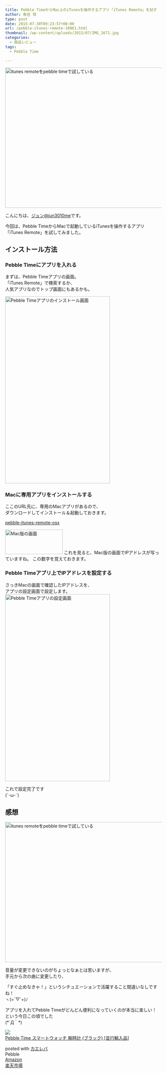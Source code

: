 ```yaml
---
title: Pebble TimeからMac上のiTunesを操作するアプリ「iTunes Remote」を試す
author: 魚住 惇
type: post
date: 2015-07-30T09:23:57+00:00
url: /pebble-itunes-remote-10961.html
thumbnail: /wp-content/uploads/2015/07/IMG_1671.jpg
categories:
  - 商品レビュー
tags:
  - Pebble Time

---
```

<img decoding="async" loading="lazy" src="/wp-content/uploads/2015/07/IMG_1671.jpg" alt="itunes remoteをpebble timeで試している" title="IMG_1671.jpg" border="0" width="600" height="450" /><!--more-->

こんにちは、[ジュン@jun3010me][1]です。

今回は、Pebble TimeからMacで起動しているiTunesを操作するアプリ  
「iTunes Remote」を試してみました。

## インストール方法

### Pebble Timeにアプリを入れる

まずは、Pebble Timeアプリの画面。  
「iTunes Remote」で検索するか、  
人気アプリなのでトップ画面にもあるかも。

<img decoding="async" loading="lazy" src="/wp-content/uploads/2015/07/IMG_1673.jpg" alt="Pebble Timeアプリのインストール画面" title="IMG_1673.jpg" border="0" width="337" height="600" /> 

### Macに専用アプリをインストールする

ここのURL先に、専用のMacアプリがあるので、  
ダウンロードしてインストール＆起動しておきます。

[pebble-itunes-remote-osx][2]

<img decoding="async" loading="lazy" src="/wp-content/uploads/2015/07/2015-07-30-18.02.00.png" alt="Mac版の画面" title="2015-07-30 18.02.00.png" border="0" width="185" height="79" />  
これを見ると、Mac版の画面でIPアドレスが写っていますね。  
この数字を覚えておきます。

### Pebble Timeアプリ上でIPアドレスを設定する

さっきMacの画面で確認したIPアドレスを、  
アプリの設定画面で設定します。  
<img decoding="async" loading="lazy" src="/wp-content/uploads/2015/07/IMG_1672.jpg" alt="Pebble Timeアプリの設定画面" title="IMG_1672.jpg" border="0" width="337" height="600" /> 

これで設定完了です  
(\`･ω･´)

## 感想

<img decoding="async" loading="lazy" src="/wp-content/uploads/2015/07/IMG_1671.jpg" alt="itunes remoteをpebble timeで試している" title="IMG_1671.jpg" border="0" width="600" height="450" />  
  
音量が変更できないのがちょっとなぁとは思いますが、  
手元から次の曲に変更したり、

「すぐ止めなきゃ！」というシチュエーションで活躍すること間違いなしですね！  
ヽ(=´▽\`=)ﾉ

アプリを入れてPebble Timeがどんどん便利になっていくのが本当に楽しい！  
という今日この頃でした  
(\*´Д｀\*)

<div class="kaerebalink-box">
  <div class="kaerebalink-image">
    <a href="http://www.amazon.co.jp/exec/obidos/ASIN/B00Y2CYYQ8/jn050191-22/ref=nosim/" target="_blank" ><img decoding="async" src="http://ecx.images-amazon.com/images/I/41go35JvNWL._SL160_.jpg" style="border: none;" /></a>
  </div>
  <div class="kaerebalink-info">
    <div class="kaerebalink-name">
      <a href="http://www.amazon.co.jp/exec/obidos/ASIN/B00Y2CYYQ8/jn050191-22/ref=nosim/" target="_blank" >Pebble Time スマートウォッチ 腕時計 (ブラック) [並行輸入品]</a></p>
      <div class="kaerebalink-powered-date">
        posted with <a href="http://kaereba.com" rel="nofollow" target="_blank">カエレバ</a>
      </div>
    </div>
    <div class="kaerebalink-detail">
      Pebble
    </div>
    <div class="kaerebalink-link1">
      <div class="shoplinkamazon">
        <a href="http://www.amazon.co.jp/gp/search?keywords=Pebble%20Time&#038;__mk_ja_JP=%83J%83%5E%83J%83i&#038;tag=jn050191-22" target="_blank" >Amazon</a>
      </div>
      <div class="shoplinkrakuten">
        <a href="http://hb.afl.rakuten.co.jp/hgc/10ef1d94.c90f9829.10ef1d95.53606a39/?pc=http%3A%2F%2Fsearch.rakuten.co.jp%2Fsearch%2Fmall%2FPebble%2520Time%2F-%2Ff.1-p.1-s.1-sf.0-st.A-v.2%3Fx%3D0%26scid%3Daf_ich_link_urltxt%26m%3Dhttp%3A%2F%2Fm.rakuten.co.jp%2F" target="_blank" >楽天市場</a>
      </div>
    </div>
  </div>
  <div class="booklink-footer" style="clear: left">
  </div>
</div>

 [1]: https://twitter.com/jun3010me
 [2]: https://github.com/macecchi/pebble-itunes-remote-osx/releases/